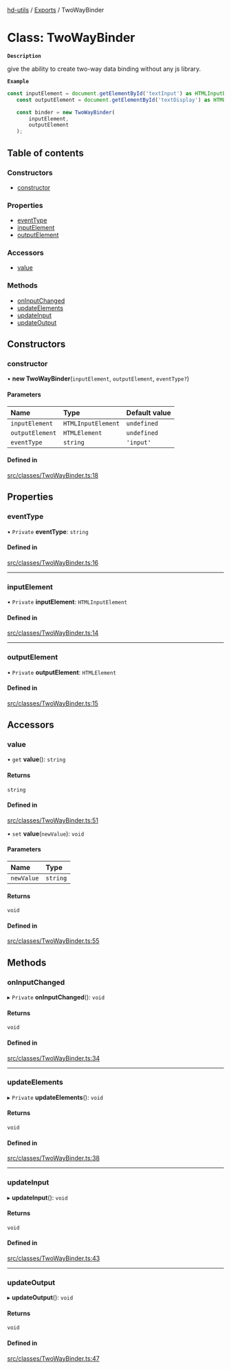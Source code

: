 [hd-utils](../README.md) / [Exports](../modules.md) / TwoWayBinder

# Class: TwoWayBinder

**`Description`**

give the ability to create two-way data binding without any js library.

**`Example`**

```ts
const inputElement = document.getElementById('textInput') as HTMLInputElement;
   const outputElement = document.getElementById('textDisplay') as HTMLElement;

   const binder = new TwoWayBinder(
       inputElement,
       outputElement
   );
```

## Table of contents

### Constructors

- [constructor](TwoWayBinder.md#constructor)

### Properties

- [eventType](TwoWayBinder.md#eventtype)
- [inputElement](TwoWayBinder.md#inputelement)
- [outputElement](TwoWayBinder.md#outputelement)

### Accessors

- [value](TwoWayBinder.md#value)

### Methods

- [onInputChanged](TwoWayBinder.md#oninputchanged)
- [updateElements](TwoWayBinder.md#updateelements)
- [updateInput](TwoWayBinder.md#updateinput)
- [updateOutput](TwoWayBinder.md#updateoutput)

## Constructors

### constructor

• **new TwoWayBinder**(`inputElement`, `outputElement`, `eventType?`)

#### Parameters

| Name | Type | Default value |
| :------ | :------ | :------ |
| `inputElement` | `HTMLInputElement` | `undefined` |
| `outputElement` | `HTMLElement` | `undefined` |
| `eventType` | `string` | `'input'` |

#### Defined in

[src/classes/TwoWayBinder.ts:18](https://github.com/AhmadHddad/h-utils/blob/c63bc83/src/classes/TwoWayBinder.ts#L18)

## Properties

### eventType

• `Private` **eventType**: `string`

#### Defined in

[src/classes/TwoWayBinder.ts:16](https://github.com/AhmadHddad/h-utils/blob/c63bc83/src/classes/TwoWayBinder.ts#L16)

___

### inputElement

• `Private` **inputElement**: `HTMLInputElement`

#### Defined in

[src/classes/TwoWayBinder.ts:14](https://github.com/AhmadHddad/h-utils/blob/c63bc83/src/classes/TwoWayBinder.ts#L14)

___

### outputElement

• `Private` **outputElement**: `HTMLElement`

#### Defined in

[src/classes/TwoWayBinder.ts:15](https://github.com/AhmadHddad/h-utils/blob/c63bc83/src/classes/TwoWayBinder.ts#L15)

## Accessors

### value

• `get` **value**(): `string`

#### Returns

`string`

#### Defined in

[src/classes/TwoWayBinder.ts:51](https://github.com/AhmadHddad/h-utils/blob/c63bc83/src/classes/TwoWayBinder.ts#L51)

• `set` **value**(`newValue`): `void`

#### Parameters

| Name | Type |
| :------ | :------ |
| `newValue` | `string` |

#### Returns

`void`

#### Defined in

[src/classes/TwoWayBinder.ts:55](https://github.com/AhmadHddad/h-utils/blob/c63bc83/src/classes/TwoWayBinder.ts#L55)

## Methods

### onInputChanged

▸ `Private` **onInputChanged**(): `void`

#### Returns

`void`

#### Defined in

[src/classes/TwoWayBinder.ts:34](https://github.com/AhmadHddad/h-utils/blob/c63bc83/src/classes/TwoWayBinder.ts#L34)

___

### updateElements

▸ `Private` **updateElements**(): `void`

#### Returns

`void`

#### Defined in

[src/classes/TwoWayBinder.ts:38](https://github.com/AhmadHddad/h-utils/blob/c63bc83/src/classes/TwoWayBinder.ts#L38)

___

### updateInput

▸ **updateInput**(): `void`

#### Returns

`void`

#### Defined in

[src/classes/TwoWayBinder.ts:43](https://github.com/AhmadHddad/h-utils/blob/c63bc83/src/classes/TwoWayBinder.ts#L43)

___

### updateOutput

▸ **updateOutput**(): `void`

#### Returns

`void`

#### Defined in

[src/classes/TwoWayBinder.ts:47](https://github.com/AhmadHddad/h-utils/blob/c63bc83/src/classes/TwoWayBinder.ts#L47)
